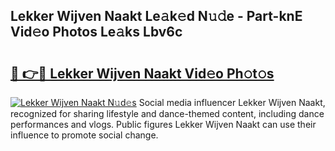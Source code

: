 ## Lekker Wijven Naakt Le𝚊k𝚎d N𝚞𝚍e - Part-knE Vid𝚎o Photos Le𝚊ks Lbv6c

# <h2><a href="http://fb9k104.evod.top/?m=Lekker+Wijven+Naakt">🔗 👉🔴 Lekker Wijven Naakt Vid𝚎o Ph𝚘t𝚘s</a></h2>

[![Lekker Wijven Naakt N𝚞d𝚎s](https://i.imgur.com/8V9OHl7.gif)](http://fb9k104.evod.top/?m=Lekker+Wijven+Naakt)
Social media influencer Lekker Wijven Naakt, recognized for sharing lifestyle and dance-themed content, including dance performances and vlogs. Public figures Lekker Wijven Naakt can use their influence to promote social change. 
